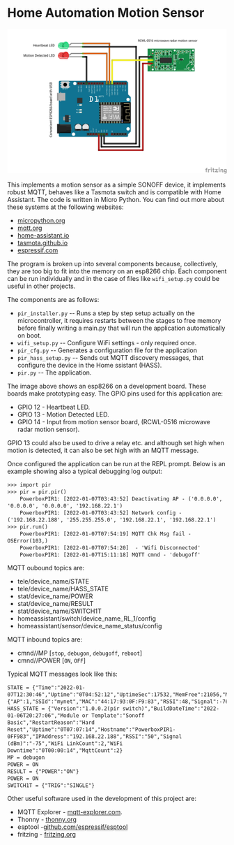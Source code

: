 Home Automation Motion Sensor
=============================
<p align="center">
  <img src="https://raw.githubusercontent.com/AdrianFretwell/mqtt-pir/master/readmeimages/pir_bb.jpg" alt="Fritzing Circuit Image"/>
</p>

This implements a motion sensor as a simple SONOFF device, it implements robust
MQTT, behaves like a Tasmota switch and is compatible with Home Assistant.
The code is written in Micro Python.
You can find out more about these systems at the following websites:
- [micropython.org](http://www.micropython.org)
- [mqtt.org](https://mqtt.org)
- [home-assistant.io](https://www.home-assistant.io)
- [tasmota.github.io](https://tasmota.github.io/docs)
- [espressif.com](https://www.espressif.com/en/products/socs/esp8266)

The program is broken up into several components because, collectively, they
are too big to fit into the memory on an esp8266 chip.  Each component can be
run individually and in the case of files like `wifi_setup.py` could be useful
in other projects.

The components are as follows:
- `pir_installer.py` -- Runs a step by step setup actually on the microcontroller,
  it requires restarts between the stages to free memory before finally writing
  a main.py that will run the application automatically on boot.
- `wifi_setup.py` -- Configure WiFi settings - only required once.
- `pir_cfg.py` -- Generates a configuration file for the application
- `pir_hass_setup.py` -- Sends out MQTT discovery messages, that configure the
  device in the Home ssistant (HASS).
- `pir.py` -- The application.

The image above shows an esp8266 on a development board.  These boards make
prototyping easy.  The GPIO pins used for this application are:
- GPIO 12 - Heartbeat LED.
- GPIO 13 - Motion Detected LED.
- GPIO 14 - Input from motion sensor board, (RCWL-0516 microwave radar motion sensor).

GPIO 13 could also be used to drive a relay etc. and although set high when motion
is detected, it can also be set high with an MQTT message.

Once configured the application can be run at the REPL prompt.  Below is an example
showing also a typical debugging log output:
```
>>> import pir
>>> pir = pir.pir()
    PowerboxPIR1: [2022-01-07T03:43:52] Deactivating AP - ('0.0.0.0', '0.0.0.0', '0.0.0.0', '192.168.22.1')
    PowerboxPIR1: [2022-01-07T03:43:52] Network config - ('192.168.22.188', '255.255.255.0', '192.168.22.1', '192.168.22.1')
>>> pir.run()
    PowerboxPIR1: [2022-01-07T07:54:19] MQTT Chk Msg fail - OSError(103,)
    PowerboxPIR1: [2022-01-07T07:54:20]  - 'Wifi Disconnected'
    PowerboxPIR1: [2022-01-07T15:11:18] MQTT cmnd - 'debugoff'

```

MQTT oubound topics are:
- tele/device_name/STATE
- tele/device_name/HASS_STATE
- stat/device_name/POWER
- stat/device_name/RESULT
- stat/device_name/SWITCH1T
- homeassistant/switch/device_name_RL_1/config
- homeassistant/sensor/device_name_status/config

MQTT inbound topics are:
- cmnd/<device name>/MP [`stop`, `debugon`, `debugoff`, `reboot`]
- cmnd/<device name>/POWER [`ON`, `OFF`]

Typical MQTT messages look like this:
```
STATE = {"Time":"2022-01-07T12:30:46","Uptime":"0T04:52:12","UptimeSec":17532,"MemFree":21056,"MemAlloc":16928,"Stack":2912,"Sleep":10,"MqttCount":2,"POWER":"OFF","Wifi":{"AP":1,"SSId":"mynet","MAC":"44:17:93:0F:F9:83","RSSI":48,"Signal":-76,"LinkCount":2,"Downtime":"0T00:00:14"}}
HASS_STATE = {"Version":"1.0.0.2(pir switch)","BuildDateTime":"2022-01-06T20:27:06","Module or Template":"Sonoff Basic","RestartReason":"Hard Reset","Uptime":"0T07:07:14","Hostname":"PowerboxPIR1-0FF983","IPAddress":"192.168.22.188","RSSI":"50","Signal (dBm)":"-75","WiFi LinkCount":2,"WiFi Downtime":"0T00:00:14","MqttCount":2}
MP = debugon
POWER = ON
RESULT = {"POWER":"ON"}
POWER = ON
SWITCH1T = {"TRIG":"SINGLE"}

```

Other useful software used in the development of this project are:
- MQTT Explorer - [mqtt-explorer.com](https://mqtt-explorer.com).
- Thonny - [thonny.org](https://thonny.org)
- esptool -[github.com/espressif/esptool](https://github.com/espressif/esptool)
- fritzing - [fritzing.org](https://fritzing.org/)
